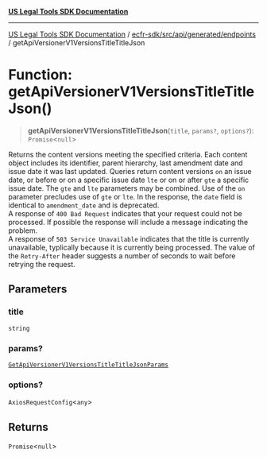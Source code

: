 [**US Legal Tools SDK Documentation**](../../../../../../README.md)

***

[US Legal Tools SDK Documentation](../../../../../../README.md) / [ecfr-sdk/src/api/generated/endpoints](../README.md) / getApiVersionerV1VersionsTitleTitleJson

# Function: getApiVersionerV1VersionsTitleTitleJson()

> **getApiVersionerV1VersionsTitleTitleJson**(`title`, `params?`, `options?`): `Promise`\<`null`\>

Returns the content versions meeting the specified criteria. Each content object includes its identifier, parent hierarchy, last amendment date and issue date it was last updated. Queries return content versions `on` an issue date, or before or on a specific issue date `lte` or on or after `gte` a specific issue date. The `gte` and `lte` parameters may be combined. Use of the `on` parameter precludes use of `gte` or `lte`. In the response, the `date` field is identical to `amendment_date` and is deprecated.
<br>
A response of `400 Bad Request` indicates that your request could not be processed. If possible the response will include a message indicating the problem.
<br>
A response of `503 Service Unavailable` indicates that the title is currently unavailable, typlically because it is currently being processed. The value of the `Retry-After` header suggests a number of seconds to wait before retrying the request.

## Parameters

### title

`string`

### params?

[`GetApiVersionerV1VersionsTitleTitleJsonParams`](../../model/type-aliases/GetApiVersionerV1VersionsTitleTitleJsonParams.md)

### options?

`AxiosRequestConfig`\<`any`\>

## Returns

`Promise`\<`null`\>
